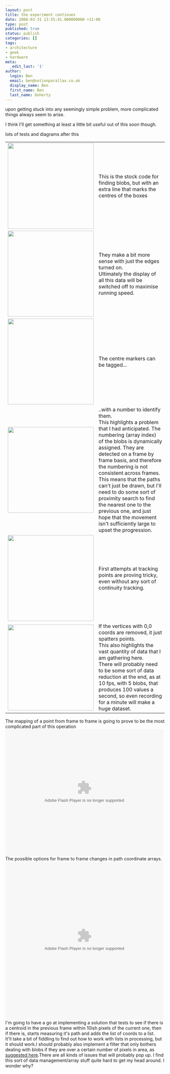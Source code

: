 ```yaml
---
layout: post
title: the experiment continues
date: 2008-03-31 13:55:41.000000000 +11:00
type: post
published: true
status: publish
categories: []
tags:
- architecture
- geek
- hardware
meta:
  _edit_last: '1'
author:
  login: Ben
  email: ben@notionparallax.co.uk
  display_name: Ben
  first_name: Ben
  last_name: Doherty
---
```

<p>upon getting stuck into any seemingly simple problem, more complicated things always seem to arise.</p>
<p>I think I'll get something at least a little bit useful out of this soon though.</p>
<p>lots of tests and diagrams after this<!--more--></p>
<table>
<tr>
<td><img src="{{ site.baseurl }}/assets/08-03-31_tracker_progress_0005_Layer%201.jpg" height="271" /></td>
<td>This is the stock code for finding blobs, but with an extra line that marks the centres of the boxes</td>
</tr>
<tr>
<td><img src="{{ site.baseurl }}/assets/08-03-31_tracker_progress_0004_Layer%202.jpg" height="271" /></td>
<td>They make a bit more sense with just the edges turned on.<br />
Ultimately the display of all this data will be switched off to maximise running speed.</td>
</tr>
<tr>
<td><img src="{{ site.baseurl }}/assets/08-03-31_tracker_progress_0003_Layer%203.jpg" height="271" /></td>
<td>The centre markers can be tagged...</td>
</tr>
<tr>
<td><img src="{{ site.baseurl }}/assets/08-03-31_tracker_progress_0002_Layer%204.jpg" height="271" /></td>
<td>..with a number to identify them.<br />
This highlights a problem that I had anticipated. The numbering (array index) of the blobs is dynamically assigned. They are detected on a frame by frame basis, and therefore the numbering is not consistent across frames. This means that the paths can't just be drawn, but I'll need to do some sort of proximity search to find the nearest one to the previous one, and just hope that the movement isn't sufficiently large to upset the progression.</td>
</tr>
<tr>
<td><img src="{{ site.baseurl }}/assets/08-03-31_tracker_progress_0001_Layer%205.jpg" height="271" /></td>
<td>First attempts at tracking points are proving tricky, even without any sort of continuity tracking.</td>
</tr>
<tr>
<td><img src="{{ site.baseurl }}/assets/08-03-31_tracker_progress_0000_Layer%206.jpg" height="271" /></td>
<td>If the vertices with 0,0 coords are removed, it just spatters points.<br />
This also highlights the vast quantity of data that I am gathering here.<br />
There will probably need to be some sort of data reduction at the end, as at 10 fps, with 5 blobs, that produces 100 values a second, so even recording for a minute will make a huge dataset.</td>
</tr>
</table>
<p>The mapping of a point from frame to frame is going to prove to be the most complicated part of this operation<br />
<embed src="Images/Antipodes/frame-to-frame-mapping.swf" type="application/x-shockwave-flash" pluginspage="http://www.macromedia.com/shockwave/download/" height="400" width="500"></embed>The possible options for frame to frame changes in path coordinate arrays. <embed src="Images/Antipodes/frame-to-frame-conditions.swf" type="application/x-shockwave-flash" pluginspage="http://www.macromedia.com/shockwave/download/" height="500" width="500"></embed>I'm going to have a go at implementing a solution that tests to see if there is a centroid in the previous frame within 10ish pixels of the current one, then if there is, starts measuring it's path and adds the list of coords to a list.<br />
It'll take a bit of fiddling to find out how to work with lists in processing, but it should work.I should probably also implement a filter that only bothers dealing with blobs if they are over a certain number of pixels in area, as <a href="http://www.codeproject.com/KB/audio-video/Motion_Detection.aspx" target="_blank">suggested here</a>.There are all kinds of issues that will probably pop up. I find this sort of data management/array stuff quite hard to get my head around. I wonder why?</p>

